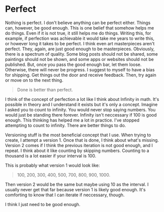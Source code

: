 # Perfect

Nothing is perfect. I don't believe anything can be perfect either. Things can, however, be good enough. This is one belief that somehow helps me do things. Even if it is not true, it still helps me do things. Writing this, for example, if perfection was achievable it would take me years to write this, or however long it takes to be perfect. I think even art masterpieces aren't perfect. They, again, are just good enough to be masterpieces. Obviously, there is a spectrum of quality. Some blog posts should not be shared, some paintings should not be shown, and some apps or websites should not be published. But, once you pass the good enough bar, let them loose. Otherwise, there will never be progress. I suggest to myself to have a bias for shipping. Get things out the door and receive feedback. Then, try again or move on to the next thing.

> Done is better than perfect.

I think of the concept of perfection a lot like I think about Infinity in math. It's possible in theory and I understand it exists but it's only a concept. Imagine I asked you to count to infinity. You would never stop saying numbers. You would just be standing there forever. Infinity isn't neccessary if 100 is good enough. This thinking has helped me a lot in practice. I've stopped attempting to count to infinity. There are better things to do.

Versioning stuff is the most beneficial concept that I use. When trying to create, I attempt a version 1. Once that is done, I think about what's missing. Version 2 comes if I think the previous iteration is not good enough, and I repeat. I think about it like counting by skipping numbers. Counting to a thousand is a lot easier if your interval is 100.

This is probably what version 1 would look like:

> 100, 200, 300, 400, 500, 700, 800, 900, 1000.

Then version 2 would be the same but maybe using 10 as the interval. I usually never get that far because version 1 is likely good enough. It's comforting to know that I can iterate if neccessary, though.

I think I just need to be good enough.
